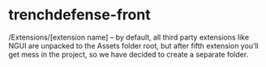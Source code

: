 # trenchdefense-front
/Extensions/[extension name] – by default, all third party extensions like NGUI are unpacked to the Assets folder root, but after fifth extension you’ll get mess in the project, so we have decided to create a separate folder.